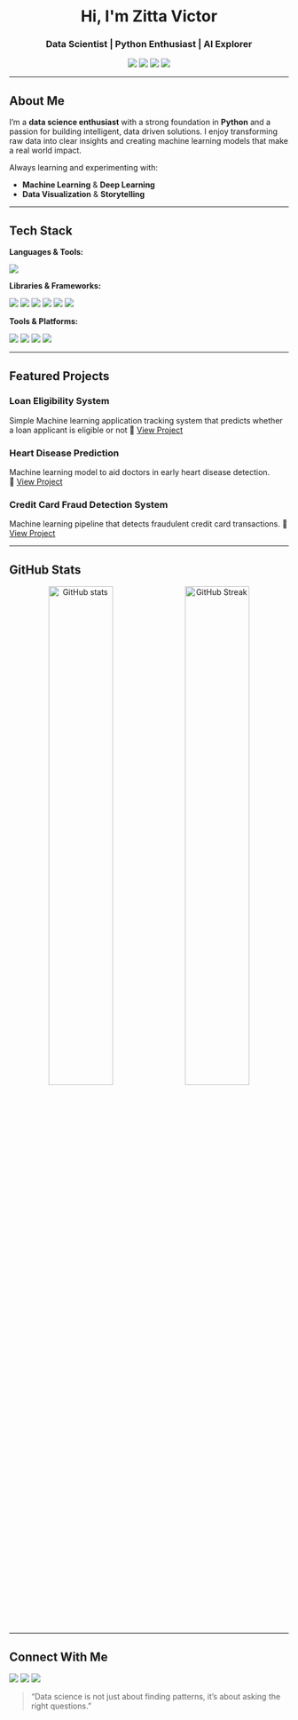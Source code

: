 <!-- Banner -->
<h1 align="center"> Hi, I'm Zitta Victor</h1>
<h3 align="center">Data Scientist | Python Enthusiast | AI Explorer</h3>

<p align="center">
  <img src="https://img.shields.io/badge/Python-Expert-blue?logo=python&logoColor=white" />
  <img src="https://img.shields.io/badge/Machine%20Learning-Passionate-orange?logo=scikit-learn&logoColor=white" />
  <img src="https://img.shields.io/badge/Data%20Science-Portfolio-success?logo=google-analytics&logoColor=white" />
  <img src="https://img.shields.io/github/followers/zittavictor?label=Followers&style=social" />
</p>

---

## About Me  
I’m a **data science enthusiast** with a strong foundation in **Python** and a passion for building intelligent, data driven solutions. I enjoy transforming raw data into clear insights and creating machine learning models that make a real world impact.

 Always learning and experimenting with:
- **Machine Learning** & **Deep Learning**
- **Data Visualization** & **Storytelling**

---

## Tech Stack  

**Languages & Tools:**  
<p>
  <img src="https://img.shields.io/badge/Python-3670A0?style=flat&logo=python&logoColor=ffdd54" />
</p>

**Libraries & Frameworks:**  
<p>
  <img src="https://img.shields.io/badge/Numpy-013243?style=flat&logo=numpy&logoColor=white" />
  <img src="https://img.shields.io/badge/Pandas-150458?style=flat&logo=pandas&logoColor=white" />
  <img src="https://img.shields.io/badge/Matplotlib-004C99?style=flat&logo=plotly&logoColor=white" />
  <img src="https://img.shields.io/badge/Seaborn-3182BD?style=flat&logo=python&logoColor=white" />
  <img src="https://img.shields.io/badge/Scikit%20Learn-F7931E?style=flat&logo=scikit-learn&logoColor=white" />
  <img src="https://img.shields.io/badge/TensorFlow-FF6F00?style=flat&logo=tensorflow&logoColor=white" />
</p>

**Tools & Platforms:**  
<p>
  <img src="https://img.shields.io/badge/Jupyter-F37626?style=flat&logo=jupyter&logoColor=white" />
  <img src="https://img.shields.io/badge/Google%20Colab-F9AB00?style=flat&logo=googlecolab&logoColor=white" />
  <img src="https://img.shields.io/badge/Git-F05032?style=flat&logo=git&logoColor=white" />
  <img src="https://img.shields.io/badge/GitHub-181717?style=flat&logo=github&logoColor=white" />
</p>

---

## Featured Projects  

### Loan Eligibility System 
Simple Machine learning application tracking system that predicts whether a loan applicant is eligible or not
🔗 [View Project](#)

###  Heart Disease Prediction  
Machine learning model to aid doctors in early heart disease detection.  
🔗 [View Project](#)

###  Credit Card Fraud Detection System 
Machine learning pipeline that detects fraudulent credit card transactions.
🔗 [View Project](#)

---

##  GitHub Stats  

<p align="center">
  <img src="https://github-readme-stats.vercel.app/api?username=zittavictor&show_icons=true&theme=tokyonight" alt="GitHub stats" width="48%"/>
  <img src="https://github-readme-streak-stats.herokuapp.com/?user=zittavictor&theme=tokyonight" alt="GitHub Streak" width="48%"/>
</p>

---

##  Connect With Me  

<p>
  <a href="mailto:zittavictor26@gmail.com"><img src="https://img.shields.io/badge/Email-D14836?style=flat&logo=gmail&logoColor=white"/></a>
  <a href="https://linkedin.com/in/zittavictor"><img src="https://img.shields.io/badge/LinkedIn-0077B5?style=flat&logo=linkedin&logoColor=white"/></a>
  <a href="https://github.com/zittavictor"><img src="https://img.shields.io/badge/GitHub-181717?style=flat&logo=github&logoColor=white"/></a>
</p>

> “Data science is not just about finding patterns, it’s about asking the right questions.”
